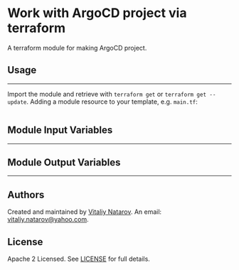 # Work with ArgoCD project via terraform

A terraform module for making ArgoCD project.

## Usage
----------------------
Import the module and retrieve with ```terraform get``` or ```terraform get --update```. Adding a module resource to your template, e.g. `main.tf`:

```

```

## Module Input Variables
----------------------


## Module Output Variables
----------------------



## Authors

Created and maintained by [Vitaliy Natarov](https://github.com/SebastianUA). An email: [vitaliy.natarov@yahoo.com](vitaliy.natarov@yahoo.com).

## License

Apache 2 Licensed. See [LICENSE](https://github.com/SebastianUA/terraform/blob/master/LICENSE) for full details.
